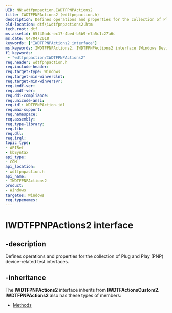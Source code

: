 ```yaml
---
UID: NN:wdtfpnpaction.IWDTFPNPActions2
title: IWDTFPNPActions2 (wdtfpnpaction.h)
description: Defines operations and properties for the collection of Plug and Play (PNP) device-related test interfaces.
old-location: dtf\iwdtfpnpactions2.htm
tech.root: dtf
ms.assetid: 65f40adc-ec17-4bed-b5b9-e7a5c1c27a6c
ms.date: 04/04/2018
keywords: ["IWDTFPNPActions2 interface"]
ms.keywords: IWDTFPNPActions2, IWDTFPNPActions2 interface [Windows Device Testing Framework], IWDTFPNPActions2 interface [Windows Device Testing Framework],described, dtf.iwdtfpnpactions2, wdtfpnpaction/IWDTFPNPActions2
f1_keywords:
 - "wdtfpnpaction/IWDTFPNPActions2"
req.header: wdtfpnpaction.h
req.include-header: 
req.target-type: Windows
req.target-min-winverclnt: 
req.target-min-winversvr: 
req.kmdf-ver: 
req.umdf-ver: 
req.ddi-compliance: 
req.unicode-ansi: 
req.idl: WDTFPNPAction.idl
req.max-support: 
req.namespace: 
req.assembly: 
req.type-library: 
req.lib: 
req.dll: 
req.irql: 
topic_type:
- APIRef
- kbSyntax
api_type:
- COM
api_location:
- wdtfpnpaction.h
api_name:
- IWDTFPNPActions2
product:
- Windows
targetos: Windows
req.typenames: 
---
```


# IWDTFPNPActions2 interface


## -description


Defines operations and properties for the collection of Plug and Play (PNP) device-related test interfaces.


## -inheritance

The <b xmlns:loc="http://microsoft.com/wdcml/l10n">IWDTFPNPActions2</b> interface inherits from <b>IWDTFActionsCustom2</b>. <b>IWDTFPNPActions2</b> also has these types of members:
<ul>
<li><a href="https://docs.microsoft.com/">Methods</a></li>
</ul>

